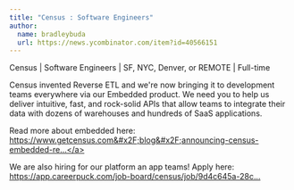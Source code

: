 ```yaml
---
title: "Census : Software Engineers"
author:
  name: bradleybuda
  url: https://news.ycombinator.com/item?id=40566151
---
```

Census | Software Engineers | SF, NYC, Denver, or REMOTE | Full-time

Census invented Reverse ETL and we&#x27;re now bringing it to development teams everywhere via our Embedded product. We need you to help us deliver intuitive, fast, and rock-solid APIs that allow teams to integrate their data with dozens of warehouses and hundreds of SaaS applications.

Read more about embedded here: <a href="https:&#x2F;&#x2F;www.getcensus.com&#x2F;blog&#x2F;announcing-census-embedded-reverse-etl" rel="nofollow">https:&#x2F;&#x2F;www.getcensus.com&#x2F;blog&#x2F;announcing-census-embedded-re...</a>

We are also hiring for our platform an app teams! Apply here: <a href="https:&#x2F;&#x2F;app.careerpuck.com&#x2F;job-board&#x2F;census&#x2F;job&#x2F;9d4c645a-28c0-4aff-8bb4-d537894e69ad?p-s=census-3zxtQHkA" rel="nofollow">https:&#x2F;&#x2F;app.careerpuck.com&#x2F;job-board&#x2F;census&#x2F;job&#x2F;9d4c645a-28c...</a>
